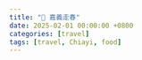 ```yaml
---
title: "📍 嘉義走春"
date: 2025-02-01 00:00:00 +0800
categories: [travel]
tags: [travel, Chiayi, food]
---
```


